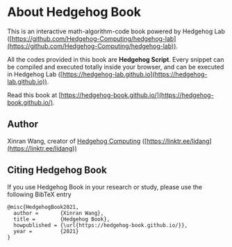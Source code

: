 # About Hedgehog Book

This is an interactive math-algorithm-code book powered by Hedgehog Lab ([https://github.com/Hedgehog-Computing/hedgehog-lab](https://github.com/Hedgehog-Computing/hedgehog-lab)). 

All the codes provided in this book are **Hedgehog Script**. Every snippet can be compiled and executed totally inside your browser, and can be executed in Hedgehog Lab ([https://hedgehog-lab.github.io](https://hedgehog-lab.github.io)).

Read this book at [https://hedgehog-book.github.io/](https://hedgehog-book.github.io/).

## Author 
Xinran Wang, creator of [Hedgehog Computing](https://github.com/Hedgehog-Computing) ([https://linktr.ee/lidang](https://linktr.ee/lidang))

## Citing Hedgehog Book

If you use Hedgehog Book in your research or study, please use the following BibTeX entry

```
@misc{HedgehogBook2021,
  author =       {Xinran Wang},
  title =        {Hedgehog Book},
  howpublished = {\url{https://hedgehog-book.github.io/}},
  year =         {2021}
}
```
